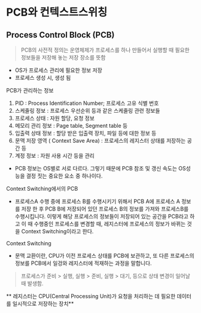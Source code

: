 # PCB와 컨텍스트스위칭

## Process Control Block (PCB)
> PCB의 사전적 정의는 운영체제가 프로세스를 하나 만들어서 실행할 때 필요한 정보들을 저장해 놓는 저장 장소를 뜻함
* OS가 프로세스 관리에 필요한 정보 저장
* 프로세스 생성 시, 생성 됨

PCB가 관리하는 정보

1. PID : Process Identification Number; 프로세스 고유 식별 번호
2. 스케줄링 정보 : 프로세스 우선순위 등과 같은 스케줄링 관련 정보들
3. 프로세스 상태 : 자원 할당, 요청 정보
4. 메모리 관리 정보 : Page table, Segment table 등
5. 입출력 상태 정보 : 할당 받은 입출력 장치, 파일 등에 대한 정보 등
6. 문맥 저장 영역 ( Context Save Area) : 프로세스의 레지스터 상태를 저장하는 공간 등
7. 계정 정보 : 자원 사용 시간 등을 관리

* PCB 정보는 OS별로 서로 다르다. 그렇기 때문에 PCB 참조 및 갱신 속도는 OS성능을 결정 짓는 중요한 요소 중 하나이다.


Context Switching에서의 PCB

 * 프로세스A 수행 중에 프로세스 B를 수행시키기 위해서 PCB A에 프로세스 A 정보를 저장 한 후 PCB B에 저장되어 있던 프로세스 B의 정보를 가져와 프로세스B를 수행시킵니다. 이렇게 해당 프로세스의 정보들이 저장되어 있는 공간을 PCB라고 하고 이 때 수행중인 프로세스를 변경할 때, 레지스터에 프로세스의 정보가 바뀌는 것을 Context Switching이라고 한다.

Context Switching 

* 문맥 교환이란, CPU가 이전 프로세스 상태를 PCB에 보관하고, 또 다른 프로세스의 정보를 PCB에서 일겅와 레지스터에 적재하는 과정을 말합니다.

> 프로세스가 준비 > 실행,
> 실행 > 준비,
> 실행 > 대기, 등으로 상태 변경이 일어날 때 발생함.
> 

** 레지스터는 CPU(Central Processing Unit)가 요청을 처리하는 데 필요한 데이터를 일시적으로 저장하는 장치**
